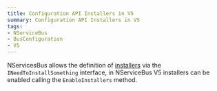 ```yaml
---
title: Configuration API Installers in V5
summary: Configuration API Installers in V5
tags:
- NServiceBus
- BusConfiguration
- V5
---
```


NServicesBus allows the definition of [installers](/nservicebus/nservicebus-installers) via the `INeedToInstallSomething` interface, in NServiceBus V5 installers can be enabled calling the `EnableInstallers` method.